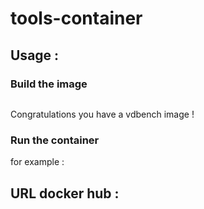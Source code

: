 # tools-container


## Usage :

### Build the image 


```

```
Congratulations you have a vdbench image ! 

### Run the container 
for example : 


## URL docker hub : 

